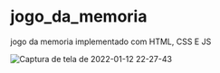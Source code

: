 # jogo_da_memoria
jogo da memoria implementado com HTML, CSS E JS



![Captura de tela de 2022-01-12 22-27-43](https://user-images.githubusercontent.com/82506300/149334399-673cfc30-a32e-4769-8727-dd96a1ba7795.png)

